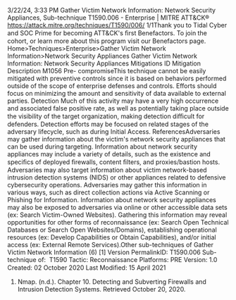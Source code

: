 3/22/24, 3:33 PM Gather Victim Network Information: Network Security Appliances, Sub-technique T1590.006 - Enterprise | MITRE ATT&CK®
https://attack.mitre.org/techniques/T1590/006/ 1/1Thank you to Tidal Cyber and SOC Prime for becoming ATT&CK's ﬁrst Benefactors. To join the cohort, or learn more about this program visit our
Benefactors page.
Home>Techniques>Enterprise>Gather Victim Network Information>Network Security Appliances
Gather Victim Network Information: Network Security
Appliances
Mitigations
ID Mitigation Description
M1056 Pre-
compromiseThis technique cannot be easily mitigated with preventive controls since it is based on behaviors performed
outside of the scope of enterprise defenses and controls. Efforts should focus on minimizing the amount
and sensitivity of data available to external parties.
Detection
Much of this activity may have a very high occurrence and associated false positive rate, as well as potentially taking place outside the
visibility of the target organization, making detection diﬃcult for defenders.
Detection efforts may be focused on related stages of the adversary lifecycle, such as during Initial Access.
ReferencesAdversaries may gather information about the victim's network security appliances that can be used during targeting. Information about
network security appliances may include a variety of details, such as the existence and speciﬁcs of deployed ﬁrewalls, content ﬁlters, and
proxies/bastion hosts. Adversaries may also target information about victim network-based intrusion detection systems (NIDS) or other
appliances related to defensive cybersecurity operations.
Adversaries may gather this information in various ways, such as direct collection actions via Active Scanning or Phishing for Information.
Information about network security appliances may also be exposed to adversaries via online or other accessible data sets (ex: Search
Victim-Owned Websites). Gathering this information may reveal opportunities for other forms of reconnaissance (ex: Search Open Technical
Databases or Search Open Websites/Domains), establishing operational resources (ex: Develop Capabilities or Obtain Capabilities), and/or
initial access (ex: External Remote Services).Other sub-techniques of Gather Victim Network Information (6)
[1]
Version PermalinkID: T1590.006
Sub-technique of:  T1590
 
Tactic: Reconnaissance
 
Platforms: PRE
Version: 1.0
Created: 02 October 2020
Last Modiﬁed: 15 April 2021
1. Nmap. (n.d.). Chapter 10. Detecting and Subverting Firewalls
and Intrusion Detection Systems. Retrieved October 20, 2020.